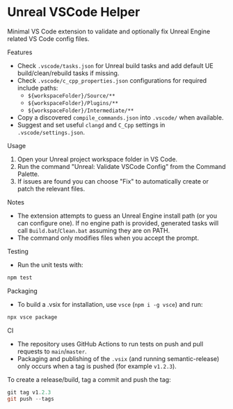 # Unreal VSCode Helper

Minimal VS Code extension to validate and optionally fix Unreal Engine related VS Code config files.

Features
- Check `.vscode/tasks.json` for Unreal build tasks and add default UE build/clean/rebuild tasks if missing.
- Check `.vscode/c_cpp_properties.json` configurations for required include paths:
  - `${workspaceFolder}/Source/**`
  - `${workspaceFolder}/Plugins/**`
  - `${workspaceFolder}/Intermediate/**`
- Copy a discovered `compile_commands.json` into `.vscode/` when available.
- Suggest and set useful `clangd` and `C_Cpp` settings in `.vscode/settings.json`.

Usage
1. Open your Unreal project workspace folder in VS Code.
2. Run the command "Unreal: Validate VSCode Config" from the Command Palette.
3. If issues are found you can choose "Fix" to automatically create or patch the relevant files.

Notes
- The extension attempts to guess an Unreal Engine install path (or you can configure one). If no engine path is provided, generated tasks will call `Build.bat`/`Clean.bat` assuming they are on PATH.
- The command only modifies files when you accept the prompt.

Testing
- Run the unit tests with:

```powershell
npm test
```

Packaging
- To build a .vsix for installation, use `vsce` (`npm i -g vsce`) and run:

```powershell
npx vsce package
```

CI
- The repository uses GitHub Actions to run tests on push and pull requests to `main`/`master`.
- Packaging and publishing of the `.vsix` (and running semantic-release) only occurs when a tag is pushed (for example `v1.2.3`).

To create a release/build, tag a commit and push the tag:

```powershell
git tag v1.2.3
git push --tags
```

